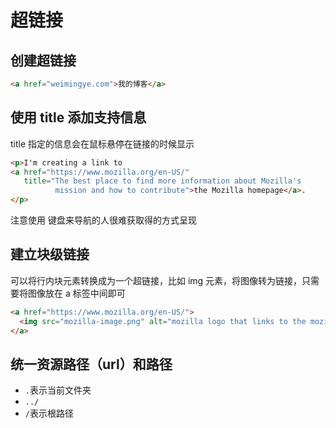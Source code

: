 # 超链接
## 创建超链接
```html
<a href="weimingye.com">我的博客</a>
```

## 使用 title 添加支持信息
title 指定的信息会在鼠标悬停在链接的时候显示
```html
<p>I'm creating a link to
<a href="https://www.mozilla.org/en-US/"
   title="The best place to find more information about Mozilla's
          mission and how to contribute">the Mozilla homepage</a>.
</p>
```

注意使用 键盘来导航的人很难获取得的方式呈现

## 建立块级链接
可以将行内块元素转换成为一个超链接，比如 img 元素，将图像转为链接，只需要将图像放在 a 标签中间即可
```html
<a href="https://www.mozilla.org/en-US/">
  <img src="mozilla-image.png" alt="mozilla logo that links to the mozilla homepage">
</a>
```

## 统一资源路径（url）和路径
- `.`表示当前文件夹
- `../`
- `/`表示根路径